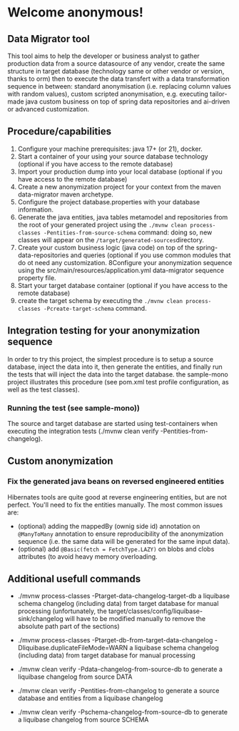 # Welcome anonymous!

## Data Migrator tool

This tool aims to help the developer or business analyst to gather production data from a source datasource of any vendor, create the same structure in target database  (technology same or other vendor or version, thanks to orm) then to execute the data transfert with a data transformation sequence in between: standard anonymisation (i.e. replacing column values with random values), custom scripted anonymisation, e.g. executing tailor-made java custom business on top of spring data repositories and ai-driven or advanced customization.

## Procedure/capabilities

1. Configure your machine prerequisites: java 17+ (or 21), docker. 
2. Start a container of your using your source database technology (optional if you have access to the remote database)
3. Import your production dump into your local database (optional if you have access to the remote database)
4. Create a new anonymization project for your context from the maven data-migrator maven archetype.
5. Configure the project database.properties with your database information.
6. Generate the java entities, java tables metamodel and repositories from the root of your generated project using the `./mvnw clean process-classes -Pentities-from-source-schema` command: doing so, new classes will appear on the `/target/generated-sources`directory.
7. Create your custom business logic (java code) on top of the spring-data-repositories and queries (optional if you use common modules that do ot need any customization.
8Configure your anonymization sequence using the src/main/resources/application.yml data-migrator sequence property file.
9. Start your target database container (optional if you have access to the remote database)
10. create the target schema by executing the `./mvnw clean process-classes -Pcreate-target-schema` command.

## Integration testing for your anonymization sequence

In order to try this project, the simplest procedure is to setup a source database, inject the data into it, then generate the entities, and finally run the tests that will inject the data into the target database.
the sample-mono project illustrates this procedure (see pom.xml test profile configuration, as well as the test classes).

### Running the test (see sample-mono))

The source and target database are started using test-containers when executing the integration tests (./mvnw clean verify -Pentities-from-changelog).

## Custom anonymization

### Fix the generated java beans on reversed engineered entities

 Hibernates tools are quite good at reverse engineering entities, but are not perfect. You'll need to fix the entities manually. The most common issues are:
 - (optional) adding the mappedBy (ownig side id) annotation on `@ManyToMany` annotation to ensure reproducibility of the anonymization sequence (i.e. the same data will be generated for the same input data).
 - (optional) add `@Basic(fetch = FetchType.LAZY)` on blobs and clobs attributes (to avoid heavy memory overloading.

## Additional usefull commands

* ./mvnw process-classes -Ptarget-data-changelog-target-db a liquibase schema changelog (including data) from target database for manual processing (unfortunately, the target/classes/config/liquibase-sink/changelog will have to be modified manually to remove the absolute path part of the <loadData/> sections)
* ./mvnw process-classes -Ptarget-db-from-target-data-changelog -Dliquibase.duplicateFileMode=WARN a liquibase schema changelog (including data) from target database for manual processing


* ./mvnw clean verify -Pdata-changelog-from-source-db to generate a liquibase changelog from source DATA
* ./mvnw clean verify -Pentities-from-changelog to generate a source database and entities from a liquibase changelog
* ./mvnw clean verify -Pschema-changelog-from-source-db to generate a liquibase changelog from source SCHEMA
